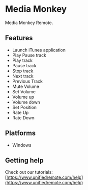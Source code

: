 # Media Monkey
Media Monkey Remote.

## Features
*  Launch iTunes application
*  Play Pause track
*  Play track
*  Pause track
*  Stop track
*  Next track
*  Previous Track
*  Mute Volume
*  Set Volume
*  Volume up
*  Volume down
*  Set Position
*  Rate Up
*  Rate Down

## Platforms
* Windows

## Getting help
Check out our tutorials: <br>
[https://www.unifiedremote.com/help](https://www.unifiedremote.com/help)
